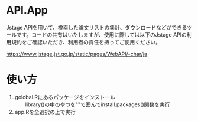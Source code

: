 # API.App
Jstage APIを用いて、検索した論文リストの集計、ダウンロードなどができるツールです。コードの共有はいたしますが、使用に際しては以下のJstage APIの利用規約をご確認いただき、利用者の責任を持ってご使用ください。

https://www.jstage.jst.go.jp/static/pages/WebAPI/-char/ja

# 使い方
1. golobal.Rにあるパッケージをインストール<br>
　　library()の中のやつを""で囲んでinstall.packages()関数を実行
2. app.Rを全選択の上で実行
